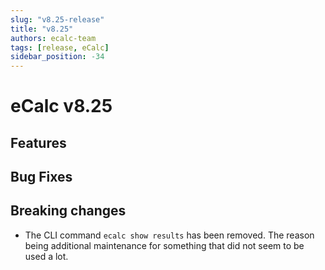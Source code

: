 ```yaml
---
slug: "v8.25-release"
title: "v8.25"
authors: ecalc-team
tags: [release, eCalc]
sidebar_position: -34
---
```


# eCalc v8.25

## Features

## Bug Fixes

## Breaking changes

- The CLI command `ecalc show results` has been removed. The reason being additional maintenance for something that did not seem to be used a lot.
